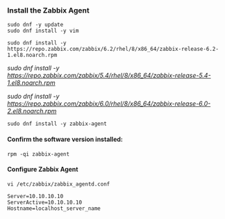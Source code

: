 ### Install the Zabbix Agent
```
sudo dnf -y update
sudo dnf install -y vim
```

```
sudo dnf install -y https://repo.zabbix.com/zabbix/6.2/rhel/8/x86_64/zabbix-release-6.2-1.el8.noarch.rpm
```
_sudo dnf install -y https://repo.zabbix.com/zabbix/5.4/rhel/8/x86_64/zabbix-release-5.4-1.el8.noarch.rpm_

_sudo dnf install -y https://repo.zabbix.com/zabbix/6.0/rhel/8/x86_64/zabbix-release-6.0-2.el8.noarch.rpm_


```
sudo dnf install -y zabbix-agent
```

#### Confirm the software version installed:
```
rpm -qi zabbix-agent
```

#### Configure Zabbix Agent
```
vi /etc/zabbix/zabbix_agentd.conf
```
```
Server=10.10.10.10
ServerActive=10.10.10.10
Hostname=localhost_server_name
```
